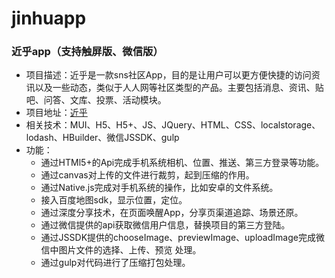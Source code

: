 # jinhuapp
### 近乎app（支持触屏版、微信版）

* 项目描述：近乎是一款sns社区App，目的是让用户可以更方便快捷的访问资讯以及一些动态，类似于人人网等社区类型的产品。主要包括消息、资讯、贴吧、问答、文库、投票、活动模块。
* 项目地址：[近乎](http://demo.jinhusns.com/WeChat/index.html) 
* 相关技术：MUI、H5、H5+、JS、JQuery、HTML、CSS、localstorage、lodash、HBuilder、微信JSSDK、gulp
* 功能：
    * 通过HTMl5+的Api完成手机系统相机、位置、推送、第三方登录等功能。
    * 通过canvas对上传的文件进行裁剪，起到压缩的作用。
    * 通过Native.js完成对手机系统的操作，比如安卓的文件系统。
    * 接入百度地图sdk，显示位置，定位。
    * 通过深度分享技术，在页面唤醒App，分享页渠道追踪、场景还原。
    * 通过微信提供的api获取微信用户信息，替换项目的第三方登陆。
    * 通过JSSDK提供的chooseImage、previewImage、uploadImage完成微信中图片文件的选择、上传、预览
    处理。
    * 通过gulp对代码进行了压缩打包处理。

